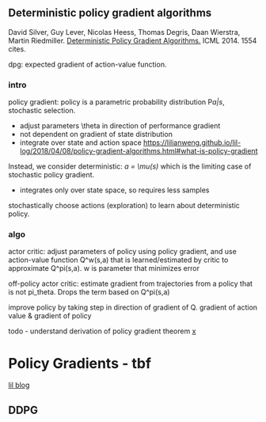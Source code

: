 ## Deterministic policy gradient algorithms

David Silver, Guy Lever, Nicolas Heess, Thomas Degris, Daan Wierstra, Martin Riedmiller. [Deterministic Policy Gradient Algorithms.](http://proceedings.mlr.press/v32/silver14.pdf) ICML 2014. 1554 cites.

dpg: expected gradient of action-value function.

### intro
policy gradient: policy is a parametric probability distribution P*a|s*, stochastic selection.
- adjust parameters \theta in direction of performance gradient
- not dependent on gradient of state distribution
- integrate over state and action space
https://lilianweng.github.io/lil-log/2018/04/08/policy-gradient-algorithms.html#what-is-policy-gradient

Instead, we consider deterministic: *a = \mu(s)* which is the limiting case of stochastic policy gradient.
- integrates only over state space, so requires less samples

stochastically choose actions (exploration) to learn about deterministic policy.

### algo
actor critic: adjust parameters of policy using policy gradient, and use action-value function Q^w(s,a) that is learned/estimated by critic to approximate Q^pi(s,a). w is parameter that minimizes error 

off-policy actor critic: estimate gradient from trajectories from a policy that is not pi_theta. Drops the term based on Q^pi(s,a)

improve policy by taking step in direction of gradient of Q. gradient of action value & gradient of policy

todo - understand derivation of policy gradient theorem [x](https://papers.nips.cc/paper/1713-policy-gradient-methods-for-reinforcement-learning-with-function-approximation.pdf)


# Policy Gradients - tbf

[lil blog](https://lilianweng.github.io/lil-log/2018/04/08/policy-gradient-algorithms.html#what-is-policy-gradient)

## DDPG